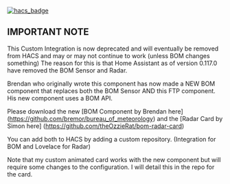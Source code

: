 [![hacs_badge](https://img.shields.io/badge/HACS-Default-orange.svg?style=for-the-badge)](https://github.com/custom-components/hacs)

## IMPORTANT NOTE

This Custom Integration is now deprecated and will eventually be removed from HACS and may or may not continue to work (unless BOM changes something)
The reason for this is that Home Assistant as of version 0.117.0 have removed the BOM Sensor and Radar.

Brendan who originally wrote this component has now made a NEW BOM component that replaces both the BOM Sensor AND this FTP component. His new component uses a BOM API.

Please download the new [BOM Component by Brendan here] (https://github.com/bremor/bureau_of_meteorology)
and the [Radar Card by Simon here] (https://github.com/theOzzieRat/bom-radar-card)

You can add both to HACS by adding a custom repository. (Integration for BOM and Lovelace for Radar)

Note that my custom animated card works with the new component but will require some changes to the configuration. I will detail this in the repo for the card.